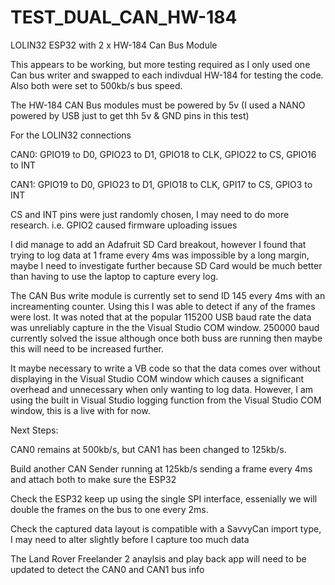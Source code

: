 # TEST_DUAL_CAN_HW-184
LOLIN32 ESP32 with 2 x HW-184 Can Bus Module

This appears to be working, but more testing required as I only used one Can bus writer and swapped to each indivdual HW-184 for testing the code. Also both were set to 500kb/s bus speed.

The HW-184 CAN Bus modules must be powered by 5v (I used a NANO powered by USB just to get thh 5v & GND pins in this test)

For the LOLIN32 connections

CAN0: GPIO19 to D0, GPIO23 to D1, GPIO18 to CLK, GPIO22 to CS, GPIO16 to INT

CAN1: GPIO19 to D0, GPIO23 to D1, GPIO18 to CLK, GPI17 to CS, GPIO3 to INT

CS and INT pins were just randomly chosen, I may need to do more research. i.e. GPIO2 caused firmware uploading issues

I did manage to add an Adafruit SD Card breakout, however I found that trying to log data at 1 frame every 4ms was impossible by a long margin, maybe I need to investigate further because SD Card would be much better than having to use the laptop to capture every log.

The CAN Bus write module is currently set to send ID 145 every 4ms with an increamenting counter. Using this I was able to detect if any of the frames were lost. It was noted that at the popular 115200 USB baud rate the data was unreliably capture in the the Visual Studio COM window. 250000 baud currently solved the issue although once both buss are running then maybe this will need to be increased further.

It maybe necessary to write a VB code so that the data comes over without displaying in the Visual Studio COM window which causes a significant overhead and unnecessary when only wanting to log data. However, I am using the built in Visual Studio logging function from the Visual Studio COM window, this is a live with for now. 

Next Steps:

CAN0 remains at 500kb/s, but CAN1 has been changed to 125kb/s.

Build another CAN Sender running at 125kb/s sending a frame every 4ms and attach both to make sure the ESP32

Check the ESP32 keep up using the single SPI interface, essenially we will double the frames on the bus to one every 2ms.

Check the captured data layout is compatible with a SavvyCan import type, I may need to alter slightly before I capture too much data

The Land Rover Freelander 2 anaylsis and play back app will need to be updated to detect the CAN0 and CAN1 bus info

